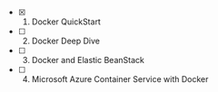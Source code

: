 - [x] 01. Docker QuickStart
- [ ] 02. Docker Deep Dive
- [ ] 03. Docker and Elastic BeanStack
- [ ] 04. Microsoft Azure Container Service with Docker
